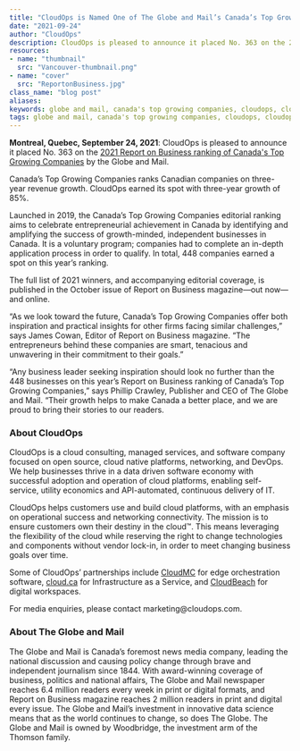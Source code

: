 ```yaml
---
title: "CloudOps is Named One of The Globe and Mail’s Canada’s Top Growing Companies "
date: "2021-09-24"
author: "CloudOps"
description: CloudOps is pleased to announce it placed No. 363 on the 2021 Report on Business ranking of Canada’s Top Growing Companies.
resources:
- name: "thumbnail"
  src: "Vancouver-thumbnail.png"
- name: "cover"
  src: "ReportonBusiness.jpg"
class_name: "blog post"
aliases: 
keywords: globe and mail, canada's top growing companies, cloudops, cloudops growth, cloud growth
tags: globe and mail, canada's top growing companies, cloudops, cloudops growth, cloud growth
---
```


<p><b>Montreal, Quebec, September 24, 2021</b><span style="font-weight: 400;">: CloudOps is pleased to announce it placed No. 363 on the <a href="https://www.theglobeandmail.com/business/rob-magazine/top-growing-companies/article-canadas-top-growing-companies-2021/" target="_blank">2021 Report on Business ranking of Canada's Top Growing Companies</a> by the Globe and Mail.</p>

<p>Canada’s Top Growing Companies ranks Canadian companies on three-year revenue growth. CloudOps earned its spot with three-year growth of 85%.</p>

<p>Launched in 2019, the Canada’s Top Growing Companies editorial ranking aims to celebrate entrepreneurial achievement in Canada by identifying and amplifying the success of growth-minded, independent businesses in Canada. It is a voluntary program; companies had to complete an in-depth application process in order to qualify. In total, 448 companies earned a spot on this year’s ranking.</p>

<p>The full list of 2021 winners, and accompanying editorial coverage, is published in the October issue of Report on Business magazine—out now—and online.</p>

<p>“As we look toward the future, Canada’s Top Growing Companies offer both inspiration and practical insights for other firms facing similar challenges,” says James Cowan, Editor of Report on Business magazine. “The entrepreneurs behind these companies are smart, tenacious and unwavering in their commitment to their goals.”</p>

<p>“Any business leader seeking inspiration should look no further than the 448 businesses on this year’s Report on Business ranking of Canada’s Top Growing Companies,” says Phillip Crawley, Publisher and CEO of The Globe and Mail. “Their growth helps to make Canada a better place, and we are proud to bring their stories to our readers.</p>

<h3>About CloudOps</h3>

<p>CloudOps is a cloud consulting, managed services, and software company focused on open source, cloud native platforms, networking, and DevOps. We help businesses thrive in a data driven software economy with successful adoption and operation of cloud platforms, enabling self-service, utility economics and API-automated, continuous delivery of IT.</p>

<p>CloudOps helps customers use and build cloud platforms, with an emphasis on operational success and networking connectivity. The mission is to ensure customers own their destiny in the cloud™. This means leveraging the flexibility of the cloud while reserving the right to change technologies and components without vendor lock-in, in order to meet changing business goals over time.</p>

<p>Some of CloudOps’ partnerships include <a href="https://www.cloudmc.cloudops.com/" target="_blank">CloudMC</a> for edge orchestration software, <a href="https://cloud.ca/" target="_blank">cloud.ca</a> for Infrastructure as a Service, and <a href="https://cloudbeach.com/" target="_blank">CloudBeach</a> for digital workspaces.</p>

<p>For media enquiries, please contact marketing@cloudops.com.</p>

<h3>About The Globe and Mail</h3>

<p>The Globe and Mail is Canada’s foremost news media company, leading the national discussion and causing policy change through brave and independent journalism since 1844. With award-winning coverage of business, politics and national affairs, The Globe and Mail newspaper reaches 6.4 million readers every week in print or digital formats, and Report on Business magazine reaches 2 million readers in print and digital every issue. The Globe and Mail’s investment in innovative data science means that as the world continues to change, so does The Globe. The Globe and Mail is owned by Woodbridge, the investment arm of the Thomson family.</p>